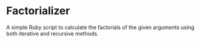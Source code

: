# Factorializer
A simple Ruby script to calculate the factorials of the given arguments using both iterative and recursive methods.
